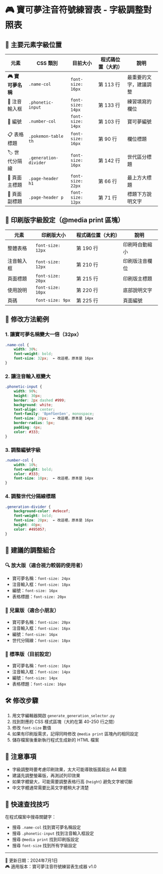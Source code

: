 # 🎮 寶可夢注音符號練習表 - 字級調整對照表

## 📍 主要元素字級位置

| 元素 | CSS 類別 | 目前大小 | 程式碼位置（大約） | 說明 |
|------|----------|----------|-------------------|------|
| **🎮 寶可夢名稱** | `.name-col` | `font-size: 16px` | 第 113 行 | 最重要的文字，建議調整 |
| 📝 注音輸入框 | `.phonetic-input` | `font-size: 14px` | 第 133 行 | 練習填寫的欄位 |
| 🔢 編號 | `.number-col` | `font-size: 14px` | 第 103 行 | 寶可夢編號 |
| 📋 表格標題 | `.pokemon-table th` | `font-size: 16px` | 第 90 行 | 欄位標題 |
| 🏷️ 世代分隔線 | `.generation-divider` | `font-size: 16px` | 第 142 行 | 世代區分標題 |
| 🎪 頁面主標題 | `.page-header h1` | `font-size: 22px` | 第 66 行 | 最上方大標題 |
| 📄 頁面副標題 | `.page-header p` | `font-size: 12px` | 第 71 行 | 標題下方說明文字 |

## 📱 印刷版字級設定（@media print 區塊）

| 元素 | 印刷版大小 | 程式碼位置（大約） | 說明 |
|------|------------|-------------------|------|
| 整體表格 | `font-size: 12px` | 第 190 行 | 印刷時自動縮小 |
| 注音輸入框 | `font-size: 12px` | 第 210 行 | 印刷版注音欄位 |
| 頁面標題 | `font-size: 20px` | 第 215 行 | 印刷版主標題 |
| 使用說明 | `font-size: 10px` | 第 220 行 | 底部說明文字 |
| 頁碼 | `font-size: 9px` | 第 225 行 | 頁面編號 |

## 🔧 修改方法範例

### 1. 讓寶可夢名稱變大一倍（32px）
```css
.name-col {
    width: 30%;
    font-weight: bold;
    font-size: 32px;  ← 改這裡，原本是 16px
}
```

### 2. 讓注音輸入框變大
```css
.phonetic-input {
    width: 90%;
    height: 30px;
    border: 2px dashed #999;
    background: white;
    text-align: center;
    font-family: 'BpmfGenSen', monospace;
    font-size: 28px;  ← 改這裡，原本是 14px
    border-radius: 5px;
    padding: 4px;
    color: #333;
}
```

### 3. 調整編號字級
```css
.number-col {
    width: 10%;
    font-weight: bold;
    color: #333;
    font-size: 18px;  ← 改這裡，原本是 14px
}
```

### 4. 調整世代分隔線標題
```css
.generation-divider {
    background-color: #e9ecef;
    font-weight: bold;
    font-size: 20px;  ← 改這裡，原本是 16px
    height: 40px;
    color: #495057;
}
```

## 📏 建議的調整組合

### 🔍 放大版（適合視力較弱的使用者）
- 寶可夢名稱：`font-size: 24px`
- 注音輸入框：`font-size: 18px`
- 編號：`font-size: 16px`
- 表格標題：`font-size: 20px`

### 👶 兒童版（適合小朋友）
- 寶可夢名稱：`font-size: 20px`
- 注音輸入框：`font-size: 16px`
- 編號：`font-size: 16px`
- 世代分隔線：`font-size: 18px`

### 📄 標準版（目前設定）
- 寶可夢名稱：`font-size: 16px`
- 注音輸入框：`font-size: 14px`
- 編號：`font-size: 14px`
- 表格標題：`font-size: 16px`

## 🛠️ 修改步驟

1. 用文字編輯器開啟 `generate_generation_selector.py`
2. 找到對應的 CSS 樣式區塊（大約在第 40-250 行之間）
3. 修改 `font-size` 數值
4. 如果有印刷版需求，記得同時修改 `@media print` 區塊內的相同設定
5. 儲存檔案後重新執行程式生成新的 HTML 檔案

## 📝 注意事項

- 字級調整時要考慮印刷效果，太大可能導致版面超出 A4 範圍
- 建議先調整螢幕版，再測試列印效果
- 如果字體變大，可能需要調整表格行高 (`height`) 避免文字被切斷
- 中文字體通常需要比英文字體稍大才清楚

## 🎯 快速查找技巧

在程式檔案中搜尋關鍵字：
- 搜尋 `.name-col` 找到寶可夢名稱設定
- 搜尋 `.phonetic-input` 找到注音輸入框設定
- 搜尋 `@media print` 找到印刷版設定
- 搜尋 `font-size` 找到所有字級設定

---
📅 更新日期：2024年7月1日  
🎮 適用版本：寶可夢注音符號練習表生成器 v1.0 